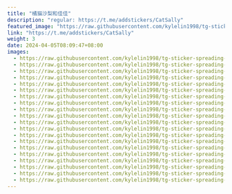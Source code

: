 ```yaml
---
title: "橘猫沙梨和佳佳"
description: "regular: https://t.me/addstickers/CatSally"
featured_image: "https://raw.githubusercontent.com/kylelin1998/tg-sticker-spreading-worldwide-images/main/img/7597536f-4857-47f1-8429-3602767d2a0f.jpg"
link: "https://t.me/addstickers/CatSally"
weight: 3
date: 2024-04-05T08:09:47+08:00
images:
  - https://raw.githubusercontent.com/kylelin1998/tg-sticker-spreading-worldwide-images/main/img/7597536f-4857-47f1-8429-3602767d2a0f.jpg
  - https://raw.githubusercontent.com/kylelin1998/tg-sticker-spreading-worldwide-images/main/img/8dc5e37b-fd7c-441e-bd25-a9d57d5fe6a4.jpg
  - https://raw.githubusercontent.com/kylelin1998/tg-sticker-spreading-worldwide-images/main/img/c7e1413a-3b59-4f24-9420-8af9be1c7298.jpg
  - https://raw.githubusercontent.com/kylelin1998/tg-sticker-spreading-worldwide-images/main/img/1528cbaf-5f08-4268-ad43-2043076d2a8b.jpg
  - https://raw.githubusercontent.com/kylelin1998/tg-sticker-spreading-worldwide-images/main/img/f428889b-44fc-4d93-a993-9e3ff6dd7c9f.jpg
  - https://raw.githubusercontent.com/kylelin1998/tg-sticker-spreading-worldwide-images/main/img/a483085c-eb0c-4ccc-afd7-f12e5c76b38b.jpg
  - https://raw.githubusercontent.com/kylelin1998/tg-sticker-spreading-worldwide-images/main/img/7cde7feb-2a3d-47d7-b10e-2bafa8ee2c2d.jpg
  - https://raw.githubusercontent.com/kylelin1998/tg-sticker-spreading-worldwide-images/main/img/17860d5d-5e2f-403f-82a1-faf61f688947.jpg
  - https://raw.githubusercontent.com/kylelin1998/tg-sticker-spreading-worldwide-images/main/img/8ca33947-5de4-4b13-b0d4-1cdc9c8eca77.jpg
  - https://raw.githubusercontent.com/kylelin1998/tg-sticker-spreading-worldwide-images/main/img/87ad050e-7259-4971-8a9f-61299ad4f363.jpg
  - https://raw.githubusercontent.com/kylelin1998/tg-sticker-spreading-worldwide-images/main/img/91615971-1811-4f76-b650-ab826c3884ef.jpg
  - https://raw.githubusercontent.com/kylelin1998/tg-sticker-spreading-worldwide-images/main/img/c6cf3d2b-a50d-4854-b0c0-c89f19441c4a.jpg
  - https://raw.githubusercontent.com/kylelin1998/tg-sticker-spreading-worldwide-images/main/img/f76fbd22-f559-4961-b079-ea09a7bf9d3d.jpg
  - https://raw.githubusercontent.com/kylelin1998/tg-sticker-spreading-worldwide-images/main/img/bd479a11-b332-4944-b2d0-d3964e9b4081.jpg
  - https://raw.githubusercontent.com/kylelin1998/tg-sticker-spreading-worldwide-images/main/img/bbb9b1f8-1a04-4dc6-8989-5269a72ddc71.jpg
  - https://raw.githubusercontent.com/kylelin1998/tg-sticker-spreading-worldwide-images/main/img/7c227526-b40b-4eb2-abe7-c5c0783a0788.jpg
  - https://raw.githubusercontent.com/kylelin1998/tg-sticker-spreading-worldwide-images/main/img/1f1f0280-6184-4745-ac79-a7303228472f.jpg
  - https://raw.githubusercontent.com/kylelin1998/tg-sticker-spreading-worldwide-images/main/img/4735d37b-2c91-4dae-87d4-ac5d441461e8.jpg
  - https://raw.githubusercontent.com/kylelin1998/tg-sticker-spreading-worldwide-images/main/img/4fec1be3-9111-4b77-b439-28c3d9051493.jpg
  - https://raw.githubusercontent.com/kylelin1998/tg-sticker-spreading-worldwide-images/main/img/b04893c5-8547-4d42-8af8-649bc5a4db57.jpg
---
```


